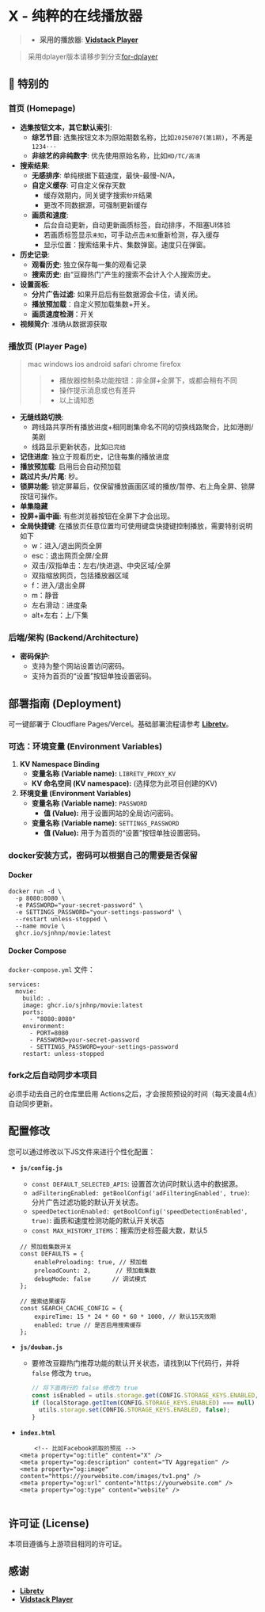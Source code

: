 # X - 纯粹的在线播放器

> * **采用的播放器**: [**Vidstack Player**](https://github.com/vidstack/player) 

> 采用dplayer版本请移步到分支[for-dplayer](https://github.com/sjnhnp/movie/tree/for-dplayer)

## 🚀 特别的

### 首页 (Homepage)
* **选集按钮文本，其它默认索引**:
    * **综艺节目**: 选集按钮文本为原始期数名称，比如`20250707(第1期)`，不再是`1234···`
    * **非综艺的非纯数字**: 优先使用原始名称，比如`HD/TC/高清`
* **搜索结果**: 
    * **无感排序**: 单纯根据下载速度，最快-最慢-N/A，
    * **自定义缓存**: 可自定义保存天数
        - 缓存效期内，同关键字搜索`秒开`结果
        - 更改不同数据源，可强制更新缓存
    * **画质和速度**: 
        - 后台自动更新，自动更新画质标签，自动排序，不阻塞UI体验
        - 若画质标签显示`未知`，可手动点击`未知`重新检测，存入缓存
        - 显示位置：搜索结果卡片、集数弹窗。速度只在弹窗。
* **历史记录**:
    * **观看历史**: 独立保存每一集的观看记录
    * **搜索历史**: 由“豆瓣热门”产生的搜索不会计入个人搜索历史。
* **设置面板**:
    * **分片广告过滤**: 如果开启后有些数据源会卡住，请关闭。
    * **播放预加载**：自定义预加载集数+开关。
    * **画质速度检测**：开关
* **视频简介**: 准确从数据源获取
    
### 播放页 (Player Page)
> mac windows ios android safari chrome firefox 
>> - 播放器控制条功能按钮：非全屏+全屏下，或都会稍有不同
>> - 操作提示消息或也有差异
>> - 以上请知悉

* **无缝线路切换**: 
    - 跨线路共享所有播放进度+相同剧集命名不同的切换线路聚合，比如港剧/美剧
    - 线路显示更新状态，比如`已完结`
* **记住进度**: 独立于观看历史，记住每集的播放进度
* **播放预加载**: 启用后会自动预加载
* **跳过片头/片尾**: 秒。
* **锁屏功能**: 锁定屏幕后，仅保留播放画面区域的播放/暂停、右上角全屏、锁屏按钮可操作。
* **单集隐藏**
* **投屏+画中画**: 有些浏览器按钮在全屏下才会出现。
* **全局快捷键**: 在播放页任意位置均可使用键盘快捷键控制播放，需要特别说明如下
    - w：进入/退出网页全屏
    - esc：退出网页全屏/全屏
    - 双击/双指单击：左右/快进退、中央区域/全屏
    - 双指缩放网页，包括播放器区域
    - f：进入/退出全屏
    - m：静音
    - 左右滑动：进度条
    - alt+左右：上/下集
  
### 后端/架构 (Backend/Architecture)

* **密码保护**:
    * 支持为整个网站设置访问密码。
    * 支持为首页的“设置”按钮单独设置密码。

## 部署指南 (Deployment)

可一键部署于 Cloudflare Pages/Vercel。基础部署流程请参考 [**Libretv**](https://github.com/LibreSpark/LibreTV)。

### 可选：环境变量 (Environment Variables)

1.  **KV Namespace Binding**
    * **变量名称 (Variable name):** `LIBRETV_PROXY_KV`
    * **KV 命名空间 (KV namespace):** (选择您为此项目创建的KV)
2.  **环境变量 (Environment Variables)**
    * **变量名称 (Variable name):** `PASSWORD`
        * **值 (Value):** 用于设置网站的全局访问密码。
    * **变量名称 (Variable name):** `SETTINGS_PASSWORD`
        * **值 (Value):** 用于为首页的“设置”按钮单独设置密码。

### docker安装方式，密码可以根据自己的需要是否保留

#### Docker
```
docker run -d \
  -p 8080:8080 \
  -e PASSWORD="your-secret-password" \
  -e SETTINGS_PASSWORD="your-settings-password" \
  --restart unless-stopped \
  --name movie \
  ghcr.io/sjnhnp/movie:latest
```

#### Docker Compose
`docker-compose.yml` 文件：
```
services:
  movie:
    build: .
    image: ghcr.io/sjnhnp/movie:latest
    ports:
      - "8080:8080"
    environment:
      - PORT=8080
      - PASSWORD=your-secret-password
      - SETTINGS_PASSWORD=your-settings-password
    restart: unless-stopped
```

### fork之后自动同步本项目

必须手动去自己的仓库里启用 Actions之后，才会按照预设的时间（每天凌晨4点）自动同步更新。

## 配置修改

您可以通过修改以下JS文件来进行个性化配置：

* **`js/config.js`**
    * `const DEFAULT_SELECTED_APIS`: 设置首次访问时默认选中的数据源。
    * `adFilteringEnabled: getBoolConfig('adFilteringEnabled', true)`: 分片广告过滤功能的默认开关状态。
    * `speedDetectionEnabled: getBoolConfig('speedDetectionEnabled', true)`: 画质和速度检测功能的默认开关状态
    * `const MAX_HISTORY_ITEMS`：搜索历史标签最大数，默认5


    ```
    // 预加载集数开关
    const DEFAULTS = {
        enablePreloading: true, // 预加载 
        preloadCount: 2,       // 预加载集数 
        debugMode: false      // 调试模式 
    };
    ```

    ```
    // 搜索结果缓存
    const SEARCH_CACHE_CONFIG = {
        expireTime: 15 * 24 * 60 * 60 * 1000, // 默认15天效期
        enabled: true // 是否启用搜索缓存
    };
    ```

* **`js/douban.js`**
    * 要修改豆瓣热门推荐功能的默认开关状态，请找到以下代码行，并将 `false` 修改为 `true`。
      ```javascript
      // 将下面两行的 false 修改为 true
      const isEnabled = utils.storage.get(CONFIG.STORAGE_KEYS.ENABLED, false) === true;
      if (localStorage.getItem(CONFIG.STORAGE_KEYS.ENABLED) === null) {
        utils.storage.set(CONFIG.STORAGE_KEYS.ENABLED, false);
      }
      ```

* **`index.html`**

    ```
        <!-- 比如Facebook抓取的预览 -->
    <meta property="og:title" content="X" />
    <meta property="og:description" content="TV Aggregation" />
    <meta property="og:image" content="https://yourwebsite.com/images/tv1.png" />
    <meta property="og:url" content="https://yourwebsite.com" />
    <meta property="og:type" content="website" />
     
    ```

## 许可证 (License)

本项目遵循与上游项目相同的许可证。

## 感谢
- [**Libretv**](https://github.com/LibreSpark/LibreTV)
- [**Vidstack Player**](https://github.com/vidstack/player) 
